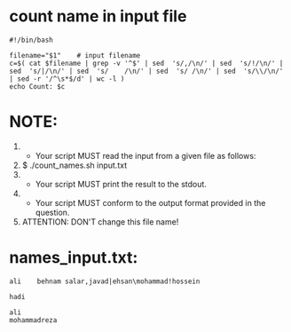 # count name in input file

```
#!/bin/bash

filename="$1"    # input filename
c=$( cat $filename | grep -v '^$' | sed  's/,/\n/' | sed  's/!/\n/' | sed  's/|/\n/' | sed  's/    /\n/' | sed  's/ /\n/' | sed  's/\\/\n/' | sed -r '/^\s*$/d' | wc -l )
echo Count: $c
```
# NOTE:
1. * Your script MUST read the input from a given file as follows:
2.   $ ./count_names.sh input.txt
3. * Your script MUST print the result to the stdout.
4. * Your script MUST conform to the output format provided in the question.
5. ATTENTION: DON'T change this file name!


# names_input.txt:
```
ali    behnam salar,javad|ehsan\mohammad!hossein

hadi

ali
mohammadreza
```
